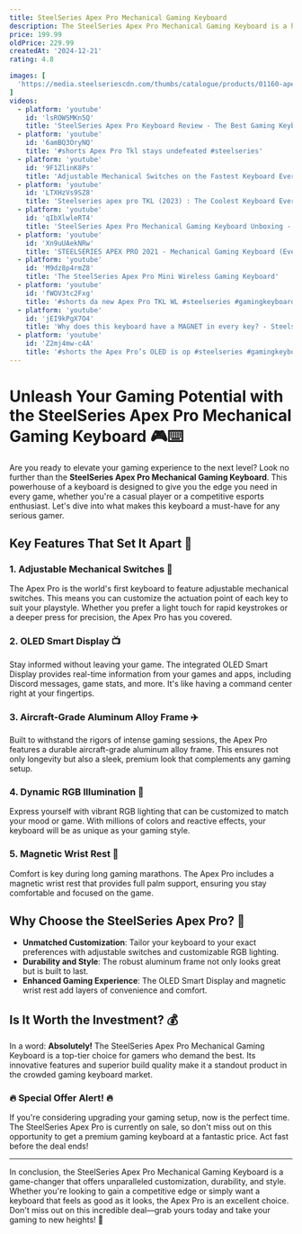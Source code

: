 ```yaml
---
title: SteelSeries Apex Pro Mechanical Gaming Keyboard
description: The SteelSeries Apex Pro Mechanical Gaming Keyboard is a high-performance keyboard designed for gamers seeking customization and precision. It features adjustable mechanical switches, allowing users to personalize the actuation distance for each key, providing a tailored typing and gaming experience. The keyboard is equipped with a durable aluminum frame, RGB backlighting, and a magnetic wrist rest for added comfort. Additionally, it includes an OLED smart display for real-time information and settings adjustments, making it a versatile choice for both casual and competitive gamers.
price: 199.99
oldPrice: 229.99
createdAt: '2024-12-21'
rating: 4.8

images: [
  'https://media.steelseriescdn.com/thumbs/catalogue/products/01160-apex-3/bdc3f08562a94e988898c0f520f82b19.png.500x400_q100_crop-fit_optimize.png', 'https://static1.pocketlintimages.com/wordpress/wp-content/uploads/161594-gadgets-news-steelseries-has-shrunk-the-apex-pro-image1-vigykc9pmm.jpg', 'https://www.digitec.ch/im/productimages/4/6/4/5/6/9/2/5/4/6/6/2/3/7/1/8/4/8/1/84cb9201-60b9-493b-acf1-198c75d67b43_cropped.jpg?impolicy=product&resizeWidth=480', 'https://m.media-amazon.com/images/I/81e1exxa2xL._AC_UF1000,1000_QL80_.jpg', 'https://product.hstatic.net/200000280679/product/1_2e338fa4cd954f949cd1b81dc92301c5.png', 'https://media.steelseriescdn.com/thumbs/filer_public/66/49/6649b9a5-2ce5-4080-a65a-ea06b21c7655/apex_pro_mini_pdp_tiles_hight_tilt_11.png__540x540_crop-scale_optimize_subsampling-2.png', 'https://www.digitaltrends.com/wp-content/uploads/2022/07/build-your-own-keyboard-4.jpg?resize=1200,630&p=1', 'https://storage.tweak.dk/tastatur/SteelSeries Apex Pro TKL 2023/Tenkeyless keyboard Apex Pro omnipoint hypermagnetic 2.0 gaming TKL Steelseries 2023 esport-ready.JPG', 'https://m.media-amazon.com/images/I/81EYyc2llnL._AC_UF1000,1000_QL80_.jpg', 'https://www.trustedreviews.com/wp-content/uploads/sites/54/2021/03/20210308_113218-scaled-e1615286012436-1024x683.jpg', 'https://cdn.mwave.com.au/images/400/apex_pro_gen_3_us_ac77984_25640.jpg', 'https://lookaside.fbsbx.com/lookaside/crawler/media/?media_id=1303298377337072', 'https://i0.wp.com/ekdonline.com/wp-content/uploads/2024/05/1-131.jpg?fit=1024,1024&ssl=1', 'https://bermorzone.com.ph/wp-content/uploads/2020/03/SteelSeries-Apex-Pro-Mechanical-Keyboard-64626-btz-ph-3.webp', 'https://hubecomputer.com/cdn/shop/files/viber_image_2023-08-09_11-00-50-447_550x550.jpg?v=1699064198', 'https://static4.intshop.pl/eng_pl_MECHANICAL-GAMING-KEYBOARD-STEELSERIES-APEX-PRO-TKL-OMNIPOINT-SWITCH-RGB-BACKLIGHT-US-LAYOUT-35491_5.png', 'https://www.sv-comp.com/image/cache/catalog/SteelSeries/APEX 3/STEELSERIES-APEX-3-TKL-RGB-GAMING-KEYBOARD-600x600.jpg', 'https://os-jo.com/image/cache/catalog/products/Accessories/Keyboard/SteelSeries-Apex-Pro-TKL-/811-0kItnvL._AC_SL1500_-1200x630.jpg', 'https://www.pcworld.com/wp-content/uploads/2023/08/DSC05885.jpg?quality=50&strip=all&w=1024', 'https://media.steelseriescdn.com/thumbs/catalog/items/64660/0468b8ceaabe460ab1fd88292a990886.png.350x280_q100_crop-fit_optimize.png', 'https://media.steelseriescdn.com/thumbs/filer_public/fa/ae/faae4f67-1a93-4620-b199-90ce46489e75/all_apex_pro_tkl_pdp_tile_heatmap_m.png__540x540_crop-scale_optimize_subsampling-2.png', 'https://czone.my/pub/media/catalog/product/cache/4b25a7efd1e86568b1b8a09af9aade8e/s/t/steelseries_apex_pro_mini_wireless_rgb_mechanical_gaming_keyboard_.png', 'https://microless.com/cdn/products/9d57317e7e26f26766fb98822c5d52cc-hi.jpg', 'https://cdn.salla.sa/BvdpA/SZTT0DyPU5gaU6NSqU0eVzGh80acnjNhLhJoaulr.jpg', 'https://channellife.co.nz/uploads/ckeditor/attachments/2851/SteelSeries_Apex_Pro_Mini_08.webp', 'http://pinklehub.com/cdn/shop/files/apex_pro_mini_imgbuy_1.png__1920x1080_q100_crop-fit_optimize_subsampling-2.jpg?v=1690958801', 'https://www.harveynorman.co.uk/cdn/shop/files/APEXPROTKLADJUSTABLEMECHKEYBOARD_2.jpg?v=1727873438&width=4000', 'https://www.tiktok.com/api/img/?itemId=7304296201761901857&location=0&aid=1988', 'https://media.karousell.com/media/photos/products/2023/7/10/steelseries_apex_pro_tkl_mecha_1688970479_4ff5d56d_progressive', 'https://cdn.mos.cms.futurecdn.net/gYoagx5MrKENSZ26JnQ3W5-1200-80.jpg', 'https://media.steelseriescdn.com/thumbs/catalog/items/64847/a0bc32930344430a86be030026292d14.png.500x400_q100_crop-fit_optimize.png', 'https://www.sv-comp.com/image/cache/catalog/SteelSeries/APEX PRO TKL/11-600x600.jpg', 'https://www.tiktok.com/api/img/?itemId=7348213903375060267&location=0&aid=1988', 'https://www.tiktok.com/api/img/?itemId=7286638079949966634&location=0&aid=1988', 'https://i.pcmag.com/imagery/articles/07GORtzefus9RrH98G97eng-3..v1569470621.jpg', 'https://static1.xdaimages.com/wordpress/wp-content/uploads/wm/2023/09/steelseries-apex-pro-tkl-2023-20.jpg', 'http://bluearm.ph/cdn/shop/products/1_9c22830f-6529-4150-a85e-a8acc0abdc7a.jpg?v=1678095788', 'https://media.azadea.com/i/davinci/85_818815_000__101__03?$prd_large_label$&fmt=auto&tag_img=offer_1&margin_left=35&margin_top=35', 'https://plecom.imgix.net/iil-375085-659482.jpg?fit=fillmax&fill=solid&fill-color=ffffff&auto=format&w=1000&h=1000', 'https://media.steelseriescdn.com/thumbs/filer_public/a4/4d/a44d57c6-9a2e-4d41-8239-6a641b1273b3/apex_pro_tkl_wl_img_buy_03.png__1920x1080_crop-fit_optimize_subsampling-2.png', 'https://ecommerce.datablitz.com.ph/cdn/shop/products/apex_pro_mini_imgbuy_1.png__1920x1080_q100_crop-fit_optimize_subsampling-2_800x.jpg?v=1676871922', 'https://media.steelseriescdn.com/thumbs/filer_public/60/e4/60e4bbe1-3c2a-4f17-814e-664a5e2aebea/apex_pro_mini_img_buy_04.png__1920x1080_crop-fit_optimize_subsampling-2.png', 'https://gameline.ph/cdn/shop/files/3_c4980f46-35bd-4bac-a726-da943d5d27f3_700x700.png?v=1721294238', 'https://saiganak.com/wp-content/uploads/2023/08/steelseries-apex-pro-rapid-trigger-update-00.jpg', 'https://ccimg.canadacomputers.com/Products/600x600/276/116/138786/00138.jpg', 'http://www.blink.com.kw/cdn/shop/files/815564_df89be2e-9377-4779-a3f6-b689a1b07467.jpg?v=1713962523', 'https://www.tiktok.com/api/img/?itemId=7286638079949966634&location=0&aid=1988', 'https://i.ytimg.com/vi/dXyaRgQmrJo/maxresdefault.jpg', 'https://www.notebookcheck.net/fileadmin/Notebooks/News/_nc3/71HnlGGoM1L._AC_SL1500_.jpg', 'https://res.cloudinary.com/jawa/image/upload/f_auto,ar_1:1,c_fill,w_3840,q_auto/production/listings/sexvmsva0pnhbgvwva4u', 'https://cyberdepo.hu/image/cache/catalog/product/10105545727671c71016a9e7e80b4050-750x750w.jpeg.webp', 'https://online.videopro.com.au/content/5/3/9/2/5392258c7ab3002ad0a73bd9f327372c5db66d66_6268953__2_.png', 'https://i5.walmartimages.com/asr/0a7ff9c7-851e-46f1-84f8-fce448fdbb47.574e52c8418f3ab424aa6082223f17e0.jpeg?odnHeight=768&odnWidth=768&odnBg=FFFFFF', 'https://miro.medium.com/v2/resize:fit:1089/1*1077ynS0UNThoUc4_3Y3tA.png', 'https://www.courts.com.sg/media/catalog/product/i/p/ip182408_00.jpg?quality=80&bg-color=255,255,255&fit=bounds&height=770&width=770&canvas=770:770', 'https://www.jopanda-market.com/wp-content/uploads/2020/02/bb8c08c0-e54e-4362-8efe-dc35ed4a23e3.__CR001940600_PT0_SX970_V1___.jpg', 'https://i.redd.it/h13vfz83hpj61.jpg', 'https://m.media-amazon.com/images/S/aplus-media-library-service-media/0ebda008-10f8-4705-9086-88b6cb43e0e4.__CR0,0,600,450_PT0_SX600_V1___.jpg', 'https://www.tiktok.com/api/img/?itemId=7212763464509492522&location=0&aid=1988', 'https://www.ocinside.de/media/uploads/steelseries_apex_pro_tkl_wireless.jpg', 'https://gaminguae.ae/wp-content/uploads/2023/09/64820.webp', 'https://www.ocinside.de/media/uploads/steelseries_apex_pro_tkl_wireless_38.jpg', 'https://static.journeyed.com/5/2/5/6/3/1975150.5256311.jpg', 'https://www.digitaltrends.com/wp-content/uploads/2022/06/steelseries-apex-pro-mini-wireless-review-05.jpg?resize=1000,600&p=1', 'https://www.soundstore.ie/media/catalog/product/cache/cf1713be10bbab7bca952ccf4bc3ef51/7/1/71yvydphscl._ac_sl1500.png', 'https://cdn0.centrecom.com.au/images/upload/0151608_thumb.jpeg', 'https://media.steelseriescdn.com/thumbs/catalog/items/64847/a0bc32930344430a86be030026292d14.png.500x400_q100_crop-fit_optimize.png', 'https://www.techpowerup.com/review/steelseries-apex-pro-keyboard/images/keyboard-4.jpg', 'https://img-prod-cms-rt-microsoft-com.akamaized.net/cms/api/am/imageFileData/RWFQJj?ver=7d0d&q=90&m=6&h=270&w=270&b=#FFFFFFFF&f=jpg&o=f&aim=true', 'https://bcdn.alfuhod.com/media/catalog/product/cache/6e1b18c962905f3060c591e2c7ca3fb6/image/1362759e3/steelseries-apex-7-tkl-ghost-gaming-keyboard-red-linear-mechanical-switch.jpg', 'https://cdn.cgmagonline.com/wp-content/uploads/2022/11/steelseries-apex-pro-tkl-wireless-gaming-keyboard-review-074839.jpg', 'https://www.jopanda.com/wp-content/uploads/2020/02/711PTNVXojL._AC_SL1500_.jpg', 'https://www.gamingislife.sg/cdn/shop/files/Slide44_da6c7133-75f3-45d0-a0ee-a76266aca870.jpg?v=1717341041&width=1214', 'https://gizmodo.com/app/uploads/2020/09/zdxws4h0aef3i0c8qsxd.jpg', 'https://gizmodo.com/app/uploads/2020/09/jzt9sfmsrxlxyfojqbse.jpg', 'https://static1.howtogeekimages.com/wordpress/wp-content/uploads/2021/11/bbf63eee.jpg', 'https://cdn.mos.cms.futurecdn.net/T7gRttkQFy86aYa5ntEN7n-320-80.jpg', 'https://p1-ofp.static.pub/medias/bWFzdGVyfHJvb3R8MTk3Njh8aW1hZ2UvanBlZ3xoODcvaDhhLzE1NDg5ODAzMjg4NjA2LmpwZ3xhYjJhMDdhYmI3ZTUyMzM3MjU2ZjQ3Nzc0M2IzOGRjMzQxODZiZTI4MzRiODcyYzAzNThlZjZlNTc4ZTE2Zjc1/50AB38EA-23E6-4DFD-AF20-B5D53228CD68.jpg', 'https://www.soundstore.ie/media/catalog/product/cache/cf1713be10bbab7bca952ccf4bc3ef51/8/1/81aj3smkbjl._ac_sl1500.png', 'https://zahcomputers.pk/wp-content/uploads/2023/08/SteelSeries-Apex-3-TKL-Wired-Membrane-Gaming-Keyboard-Black-Price-in-Pakistan.jpg'
]
videos: 
  - platform: 'youtube'
    id: 'lsROWSMKn5Q'
    title: 'SteelSeries Apex Pro Keyboard Review - The Best Gaming Keyboard?'
  - platform: 'youtube'
    id: '6amBQ3OryNQ'
    title: '#shorts Apex Pro Tkl stays undefeated #steelseries'
  - platform: 'youtube'
    id: '9F1ZlinK8Ps'
    title: 'Adjustable Mechanical Switches on the Fastest Keyboard Ever - SteelSeries Apex Pro'
  - platform: 'youtube'
    id: 'LTXHzVs9SZ8'
    title: 'Steelseries apex pro TKL (2023) : The Coolest Keyboard Ever!'
  - platform: 'youtube'
    id: 'qIbXlwleRT4'
    title: 'SteelSeries Apex Pro Mechanical Gaming Keyboard Unboxing - ASMR'
  - platform: 'youtube'
    id: 'Xn9uUAekNRw'
    title: 'STEELSERIES APEX PRO 2021 - Mechanical Gaming Keyboard (Everything You Need to Know)'
  - platform: 'youtube'
    id: 'M9dz8p4rmZ8'
    title: 'The SteelSeries Apex Pro Mini Wireless Gaming Keyboard'
  - platform: 'youtube'
    id: 'fWOV3tc2Fxg'
    title: '#shorts da new Apex Pro TKL WL #steelseries #gamingkeyboard #keyboard #pcgaming'
  - platform: 'youtube'
    id: 'jEI9kPgX7O4'
    title: 'Why does this keyboard have a MAGNET in every key? - Steelseries Apex Pro First Look'
  - platform: 'youtube'
    id: 'Z2mj4mw-c4A'
    title: '#shorts the Apex Pro’s OLED is op #steelseries #gamingkeyboard #gaming'
---
```


# Unleash Your Gaming Potential with the SteelSeries Apex Pro Mechanical Gaming Keyboard 🎮⌨️

Are you ready to elevate your gaming experience to the next level? Look no further than the **SteelSeries Apex Pro Mechanical Gaming Keyboard**. This powerhouse of a keyboard is designed to give you the edge you need in every game, whether you're a casual player or a competitive esports enthusiast. Let's dive into what makes this keyboard a must-have for any serious gamer.

## Key Features That Set It Apart 🌟

### 1. Adjustable Mechanical Switches 🔧
The Apex Pro is the world's first keyboard to feature adjustable mechanical switches. This means you can customize the actuation point of each key to suit your playstyle. Whether you prefer a light touch for rapid keystrokes or a deeper press for precision, the Apex Pro has you covered.

### 2. OLED Smart Display 📺
Stay informed without leaving your game. The integrated OLED Smart Display provides real-time information from your games and apps, including Discord messages, game stats, and more. It's like having a command center right at your fingertips.

### 3. Aircraft-Grade Aluminum Alloy Frame ✈️
Built to withstand the rigors of intense gaming sessions, the Apex Pro features a durable aircraft-grade aluminum alloy frame. This ensures not only longevity but also a sleek, premium look that complements any gaming setup.

### 4. Dynamic RGB Illumination 🌈
Express yourself with vibrant RGB lighting that can be customized to match your mood or game. With millions of colors and reactive effects, your keyboard will be as unique as your gaming style.

### 5. Magnetic Wrist Rest 🧲
Comfort is key during long gaming marathons. The Apex Pro includes a magnetic wrist rest that provides full palm support, ensuring you stay comfortable and focused on the game.

## Why Choose the SteelSeries Apex Pro? 🤔

- **Unmatched Customization**: Tailor your keyboard to your exact preferences with adjustable switches and customizable RGB lighting.
- **Durability and Style**: The robust aluminum frame not only looks great but is built to last.
- **Enhanced Gaming Experience**: The OLED Smart Display and magnetic wrist rest add layers of convenience and comfort.

## Is It Worth the Investment? 💰

In a word: **Absolutely!** The SteelSeries Apex Pro Mechanical Gaming Keyboard is a top-tier choice for gamers who demand the best. Its innovative features and superior build quality make it a standout product in the crowded gaming keyboard market.

### **🔥 Special Offer Alert! 🔥**

If you're considering upgrading your gaming setup, now is the perfect time. The SteelSeries Apex Pro is currently on sale, so don't miss out on this opportunity to get a premium gaming keyboard at a fantastic price. Act fast before the deal ends!

---

In conclusion, the SteelSeries Apex Pro Mechanical Gaming Keyboard is a game-changer that offers unparalleled customization, durability, and style. Whether you're looking to gain a competitive edge or simply want a keyboard that feels as good as it looks, the Apex Pro is an excellent choice. Don't miss out on this incredible deal—grab yours today and take your gaming to new heights! 🎉